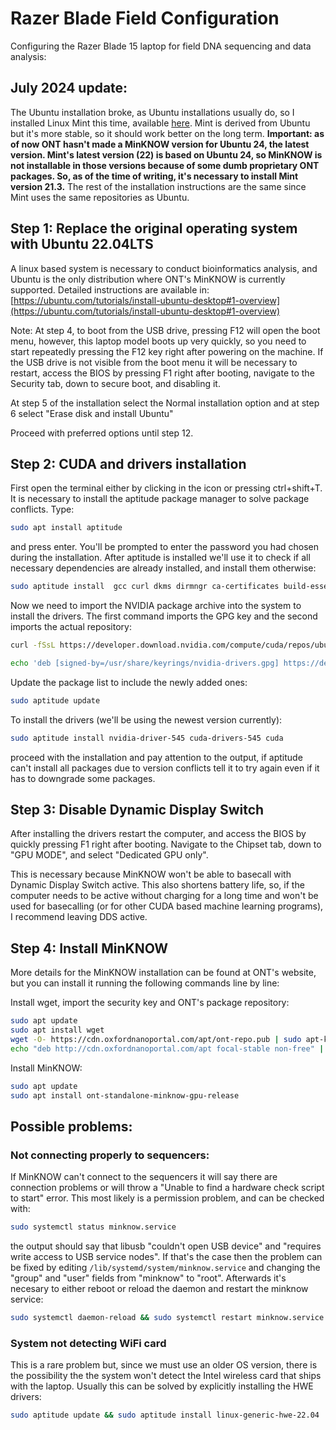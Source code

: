 # Razer Blade Field Configuration
Configuring the Razer Blade 15 laptop for field DNA sequencing and data analysis:
## July 2024 update:
The Ubuntu installation broke, as Ubuntu installations usually do, so I installed Linux Mint this time, available [here](https://www.linuxmint.com/download_all.php). Mint is derived from Ubuntu but it's more stable, so it should work better on the long term.
**Important: as of now ONT hasn't made a MinKNOW version for Ubuntu 24, the latest version. Mint's latest version (22) is based on Ubuntu 24, so MinKNOW is not installable in those versions because of some dumb proprietary ONT packages. So, as of the time of writing, it's necessary to install Mint version 21.3.**
The rest of the installation instructions are the same since Mint uses the same repositories as Ubuntu. 

## Step 1: Replace the original operating system with Ubuntu 22.04LTS
A linux based system is necessary to conduct bioinformatics analysis, and Ubuntu is the only distribution where ONT's MinKNOW is currently supported.
Detailed instructions are available in: [https://ubuntu.com/tutorials/install-ubuntu-desktop#1-overview](https://ubuntu.com/tutorials/install-ubuntu-desktop#1-overview)

Note: At step 4, to boot from the USB drive, pressing F12 will open the boot menu, however, this laptop model boots up very quickly, so you need to start repeatedly pressing the F12 key right after powering on the machine.
If the USB drive is not visible from the boot menu it will be necessary to restart, access the BIOS by pressing F1 right after booting, navigate to the Security tab, down to secure boot, and disabling it.

At step 5 of the installation select the Normal installation option and at step 6 select "Erase disk and install Ubuntu"

Proceed with preferred options until step 12.

## Step 2: CUDA and drivers installation
First open the terminal either by clicking in the icon or pressing ctrl+shift+T. It is necessary to install the aptitude package manager to solve package conflicts. Type:
```bash
sudo apt install aptitude
```
and press enter. You'll be prompted to enter the password you had chosen during the installation.
After aptitude is installed we'll use it to check if all necessary dependencies are already installed, and install them otherwise:
```bash
sudo aptitude install  gcc curl dkms dirmngr ca-certificates build-essential software-properties-common apt-transport-https  
```
Now we need to import the NVIDIA package archive into the system to install the drivers. The first command imports the GPG key and the second imports the actual repository:
```bash
curl -fSsL https://developer.download.nvidia.com/compute/cuda/repos/ubuntu2204/x86_64/3bf863cc.pub | sudo gpg --dearmor | sudo tee /usr/share/keyrings/nvidia-drivers.gpg > /dev/null 2>&1
```
```bash
echo 'deb [signed-by=/usr/share/keyrings/nvidia-drivers.gpg] https://developer.download.nvidia.com/compute/cuda/repos/ubuntu2204/x86_64/ /' | sudo tee /etc/apt/sources.list.d/nvidia-drivers.list
```
Update the package list to include the newly added ones:
```bash
sudo aptitude update
```
To install the drivers (we'll be using the newest version currently):
```bash
sudo aptitude install nvidia-driver-545 cuda-drivers-545 cuda
```
proceed with the installation and pay attention to the output, if aptitude can't install all packages due to version conflicts tell it to try again even if it has to downgrade some packages.

## Step 3: Disable Dynamic Display Switch

After installing the drivers restart the computer, and access the BIOS by quickly pressing F1 right after booting. Navigate to the Chipset tab, down to "GPU MODE", and select "Dedicated GPU only".

This is necessary because MinKNOW won't be able to basecall with Dynamic Display Switch active. This also shortens battery life, so, if the computer needs to be active without charging for a long time and won't be used for basecalling (or for other CUDA based machine learning programs), I recommend leaving DDS active.  

## Step 4: Install MinKNOW

More details for the MinKNOW installation can be found at ONT's website, but you can install it running the following commands line by line:

Install wget, import the security key and ONT's package repository:
```bash
sudo apt update
sudo apt install wget
wget -O- https://cdn.oxfordnanoportal.com/apt/ont-repo.pub | sudo apt-key add -
echo "deb http://cdn.oxfordnanoportal.com/apt focal-stable non-free" | sudo tee /etc/apt/sources.list.d/nanoporetech.sources.list
```
Install MinKNOW:
```bash
sudo apt update
sudo apt install ont-standalone-minknow-gpu-release
```
## Possible problems:

### Not connecting properly to sequencers:
If MinKNOW can't connect to the sequencers it will say there are connection problems or will throw a "Unable to find a hardware check script to start" error. This most likely is a permission problem, and can be checked with:
```bash
sudo systemctl status minknow.service
```
the output should say that libusb "couldn't open USB device" and "requires write access to USB service nodes". If that's the case then the problem can be fixed by editing ```/lib/systemd/system/minknow.service``` and changing the "group" and "user" fields from "minknow" to "root".
Afterwards it's necesary to either reboot or reload the daemon and restart the minknow service:
```bash
sudo systemctl daemon-reload && sudo systemctl restart minknow.service
```

### System not detecting WiFi card
This is a rare problem but, since we must use an older OS version, there is the possibility the the system won't detect the Intel wireless card that ships with the laptop. Usually this can be solved by explicitly installing the HWE drivers:
```bash
sudo aptitude update && sudo aptitude install linux-generic-hwe-22.04
```
